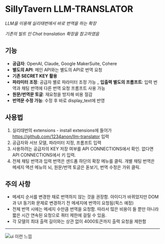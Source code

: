 # SillyTavern LLM-TRANSLATOR

*LLM을 이용해 실리태번에서 바로 번역을 하는 확장*

*기존의 빌트 인 Chat translation 확장을 참고하였음*

## 기능

- **공급자**: OpenAI, Claude, Google MakerSuite, Cohere
- **별도의 API**: 메인 API와는 별도의 API로 번역 요청
- **기존 SECRET KEY 활용**
- **파라미터 조정**: 공급자 별로 파라미터 조정 가능
_ **입출력 별도의 프롬프트**: 입력 번역과 채팅 번역에 다른 번역 요청 프롬프트 사용 가능
- **원문/번역문 토글**: 재요청을 방지해 비용 절감
- **번역문 수정 가능**: 수정 후 바로 display_text에 반영

## 사용법

1. 실리태번의 extensions - install extensions에 들어가 https://github.com/1234anon/llm-translator 입력
2. 공급자와 서브 모델, 파라미터 지정, 프롬프트 입력
3. 사용하려는 공급자의 KEY 저장 여부를 API CONNECTIONS에서 확인. 없다면 API CONNECTIONS에서 키 입력.
4. 전체 채팅 번역과 입력 번역은 샌드폼 하단의 확장 메뉴를 클릭. 개별 채팅 번역은 메세지 액션 메뉴의 뇌, 원문/번역 토글은 돋보기, 번역 수정은 가위 클릭. 

## 주의 사항

- 메세지 순서를 변경한 채로 번역하지 않는 것을 권장함. 아이디가 바뀌었지만 DOM과 UI 동기화 문제로 변경하기 전 메세지에 번역이 요청됨(픽스 예정)
- 전체 번역 시에는 메세지 수만큼 번역을 요청함. 따라서 많은 비용이 들 뿐만 아니라 짧은 시간 연속된 요청으로 쿼터 제한에 걸릴 수 있음.
- 각 모델의 최대 출력 길이와는 상관 없이 4000토큰까지 출력 요청을 제한함

***

![ui 이런 느낌](https://files.catbox.moe/5qaqgj.png)
